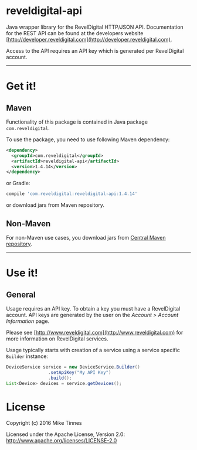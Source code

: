 reveldigital-api
================

Java wrapper library for the RevelDigital HTTP/JSON API. Documentation for the REST API can be found at the
developers website [http://developer.reveldigital.com](http://developer.reveldigital.com).

Access to the API requires an API key which is generated per RevelDigital account.

----
# Get it!

## Maven

Functionality of this package is contained in
Java package `com.reveldigital`.

To use the package, you need to use following Maven dependency:

```xml
<dependency>
  <groupId>com.reveldigital</groupId>
  <artifactId>reveldigital-api</artifactId>
  <version>1.4.14</version>
</dependency>
```

or Gradle:

```groovy
compile 'com.reveldigital:reveldigital-api:1.4.14'
```

or download jars from Maven repository.

## Non-Maven

For non-Maven use cases, you download jars from [Central Maven repository](http://repo1.maven.org/maven2/com/reveldigital/reveldigital-api/).

-----
# Use it!

## General

Usage requires an API key. To obtain a key you must have a RevelDigital account. API keys are generated by the user
on the _Account > Account Information_ page.

Please see [http://www.reveldigital.com](http://www.reveldigital.com) for more information on RevelDigital services.

Usage typically starts with creation of a service using a service specific `Builder` instance:

```java
DeviceService service = new DeviceService.Builder()
                .setApiKey("My API Key")
                .build();
List<Device> devices = service.getDevices();
```

# License

Copyright (c) 2016 Mike Tinnes

Licensed under the Apache License, Version 2.0: http://www.apache.org/licenses/LICENSE-2.0
